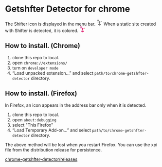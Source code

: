 # Getshfter Detector for chrome

The Shifter icon is displayed in the menu bar. ![Not Shifter](./Shifter_Mono_19.png)
 When a static site created with Shifter is detected, it is colored. ![Shifter!](./Shifter_Color_19.png)


## How to install. (Chrome)

1. clone this repo to local.
2. open `chrome://extensions/`
3. turn on `developer mode`
4. “Load unpacked extension…” and select `path/to/chrome-getshfter-detector` directory.


## How to install. (Firefox)

In Firefox, an icon appears in the address bar only when it is detected.

1. clone this repo to local.
2. open `about:debugging`
3. select "This Firefox"
4. “Load Temporary Add-on...” and select `path/to/chrome-getshfter-detector` directory.


The above method will be lost when you restart Firefox. You can use the xpi file from the distribution release for persistence.

[chrome-getshfter-detector/releases](https://github.com/getshifter/chrome-getshfter-detector/releases)

